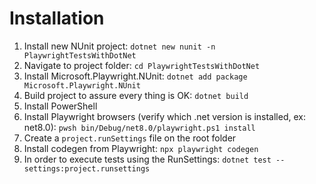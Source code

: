 # Installation

1. Install new NUnit project: `dotnet new nunit -n PlaywrightTestsWithDotNet`
2. Navigate to project folder: `cd PlaywrightTestsWithDotNet`
3. Install Microsoft.Playwright.NUnit: `dotnet add package Microsoft.Playwright.NUnit`
4. Build project to assure every thing is OK: `dotnet build`
5. Install PowerShell
6. Install Playwright browsers (verify which .net version is installed, ex: net8.0): `pwsh bin/Debug/net8.0/playwright.ps1 install`
7. Create a `project.runSettings` file on the root folder
8. Install codegen from Playwright: `npx playwright codegen`
9. In order to execute tests using the RunSettings: `dotnet test --settings:project.runsettings`
